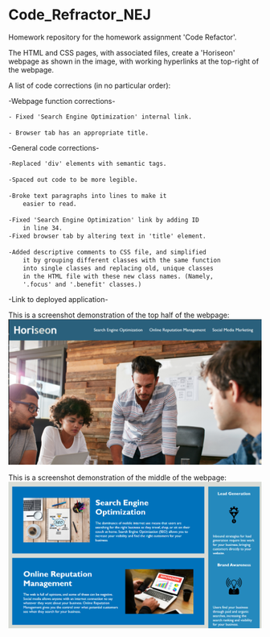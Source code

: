 # Code_Refractor_NEJ
Homework repository for the homework assignment 'Code Refactor'.

The HTML and CSS pages, with associated files, create a
'Horiseon' webpage as shown in the image, with working hyperlinks
at the top-right of the webpage.

A list of code corrections (in no particular order):

-Webpage function corrections-

    - Fixed 'Search Engine Optimization' internal link.

    - Browser tab has an appropriate title.

-General code corrections-

    -Replaced 'div' elements with semantic tags.

    -Spaced out code to be more legible.

    -Broke text paragraphs into lines to make it
        easier to read.

    -Fixed 'Search Engine Optimization' link by adding ID
        in line 34.
    -Fixed browser tab by altering text in 'title' element.

    -Added descriptive comments to CSS file, and simplified
        it by grouping different classes with the same function
        into single classes and replacing old, unique classes
        in the HTML file with these new class names. (Namely, 
        '.focus' and '.benefit' classes.)


-Link to deployed application-


This is a screenshot demonstration of the top half of the webpage:
![Image of webpage top.](./Code_Files/assets/images/webpage_top.png)

This is a screenshot demonstration of the middle of the webpage:
![Image of webpage bottom](./Code_Files/assets/images/webpage_middle.png)